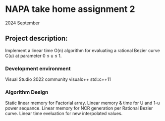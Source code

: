 # NAPA take home assignment 2
2024 September

## Project description:
Implement a linear time O(n) algorithm for evaluating a rational Bezier curve C(u) at
parameter 0 ≤ u ≤ 1.

### Development environment
Visual Studio 2022 community visualc++ std::c++11 

 ### Algorithm Design

 Static linear memory for Factorial array.
 Linear memory & time for U and 1-u power sequance.
 Linear memory for NCR generation per Rational Bezier curve.
 Linear time eveluation for new interpolated values. 